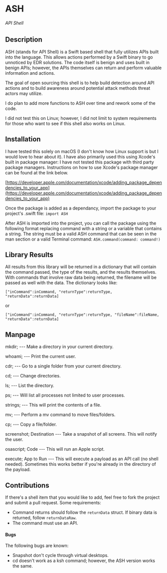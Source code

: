# ASH
###### API Shell

## Description
ASH (stands for API Shell) is a Swift based shell that fully utilizes APIs built into the language. This allows actions performed by a Swift binary to go unnoticed by EDR solutions. The code itself is benign and uses built in benign APIs; however, the APIs themselves can return and perform valuable information and actions.

The goal of open sourcing this shell is to help build detection around API actions and to build awareness around potential attack methods threat actors may utilize.

I do plan to add more functions to ASH over time and rework some of the code.

I did not test this on Linux; however, I did not limit to system requirements for those who want to see if this shell also works on Linux.

## Installation
I have tested this solely on macOS (I don't know how Linux support is but I would love to hear about it). I have also primarily used this using Xcode's built in package manager: I have not tested this package with third party package managers. Instructions on how to use Xcode's package manager can be found at the link below.

[https://developer.apple.com/documentation/xcode/adding_package_dependencies_to_your_app](https://developer.apple.com/documentation/xcode/adding_package_dependencies_to_your_app)

Once the package is added as a dependancy, import the package to your project's .swift file:
`import ASH`

After ASH is imported into the project, you can call the package using the following format replacing command with a string or a variable that contains a string. The string must be a valid ASH command that can be seen in the man section or a valid Terminal command:
`ASH.command(command: command!)`

## Library Results
All results from this library will be returned in a dictionary that will contain the command passed, the type of the results, and the results themselves. With commands that involve raw data being returned, the filename will be passed as well with the data. The dictionary looks like:

`["inCommand":inCommand, "returnType":returnType, "returnData":returnData]`

or

`["inCommand":inCommand, "returnType":returnType, "fileName":fileName, "returnData":returnData]`

## Manpage
mkdir; --- Make a directory in your current directory.

whoami; --- Print the current user.

cdr; --- Go to a single folder from your current directory.

cd; --- Change directories.

ls; --- List the directory.

ps; --- Will list all processes not limited to user processes.

strings; --- This will print the contents of a file.

mv; --- Perform a mv command to move files/folders.

cp; --- Copy a file/folder.

screenshot; Destination --- Take a snapshot of all screens. This will notify the user.
  
osascript; Code --- This will run an Apple script.
  
execute; App to Run --- This will execute a payload as an API call (no shell needed). Sometimes this works better if you're already in the directory of the payload.

## Contributions
If there's a shell item that you would like to add, feel free to fork the project and submit a pull request. Some requirements:

* Command returns should follow the `returnData` struct. If binary data is returned, follow `returnDataRaw`. 
* The command must use an API.
  
#### Bugs
The following bugs are known:
* Snapshot don't cycle through virtual desktops.
* cd doesn't work as a ksh command; however, the ASH version works the same.

